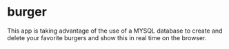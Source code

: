 # burger

This app is taking advantage of the use of a MYSQL database to create and delete your favorite burgers and show this in real time on the browser. 
